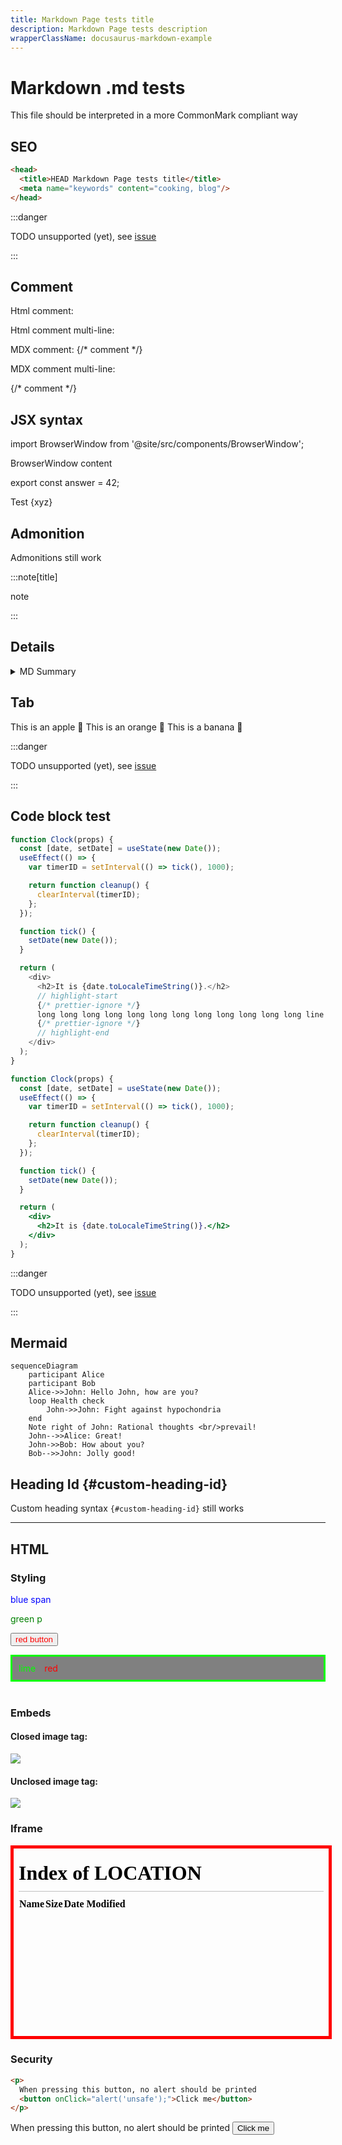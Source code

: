 ```yaml
---
title: Markdown Page tests title
description: Markdown Page tests description
wrapperClassName: docusaurus-markdown-example
---
```


# Markdown .md tests

This file should be interpreted in a more CommonMark compliant way

## SEO

```md
<head>
  <title>HEAD Markdown Page tests title</title>
  <meta name="keywords" content="cooking, blog"/>
</head>
```

<head>
  <title>HEAD Markdown Page tests title</title>
  <meta name="keywords" content="cooking, blog"/>
</head>

:::danger

TODO unsupported (yet), see [issue](https://github.com/it990110/gityjf/issues/9092)

:::

## Comment

Html comment: <!-- comment -->

Html comment multi-line:

<!--
comment
-->

<!-- prettier-ignore -->
MDX comment: {/* comment */}

MDX comment multi-line:

<!-- prettier-ignore -->
{/*
comment 
*/}

## JSX syntax

import BrowserWindow from '@site/src/components/BrowserWindow';

<BrowserWindow>

BrowserWindow content

</BrowserWindow>

export const answer = 42;

Test {xyz}

## Admonition

Admonitions still work

:::note[title]

note

:::

## Details

<details>
  <summary>MD Summary</summary>

Our custom Details/Summary also works in CommonMark mode

</details>

## Tab

<tabs>
  <tabItem value="apple" label="Apple" default>
    This is an apple 🍎
  </tabItem>
  <tabItem value="orange" label="Orange">
    This is an orange 🍊
  </tabItem>
  <tabItem value="banana" label="Banana">
    This is a banana 🍌
  </tabItem>
</tabs>

:::danger

TODO unsupported (yet), see [issue](https://github.com/it990110/gityjf/issues/9092)

:::

## Code block test

```js title="Title"
function Clock(props) {
  const [date, setDate] = useState(new Date());
  useEffect(() => {
    var timerID = setInterval(() => tick(), 1000);

    return function cleanup() {
      clearInterval(timerID);
    };
  });

  function tick() {
    setDate(new Date());
  }

  return (
    <div>
      <h2>It is {date.toLocaleTimeString()}.</h2>
      // highlight-start
      {/* prettier-ignore */}
      long long long long long long long long long long long long line
      {/* prettier-ignore */}
      // highlight-end
    </div>
  );
}
```

```jsx live
function Clock(props) {
  const [date, setDate] = useState(new Date());
  useEffect(() => {
    var timerID = setInterval(() => tick(), 1000);

    return function cleanup() {
      clearInterval(timerID);
    };
  });

  function tick() {
    setDate(new Date());
  }

  return (
    <div>
      <h2>It is {date.toLocaleTimeString()}.</h2>
    </div>
  );
}
```

:::danger

TODO unsupported (yet), see [issue](https://github.com/it990110/gityjf/issues/9092)

:::

## Mermaid

```mermaid
sequenceDiagram
    participant Alice
    participant Bob
    Alice->>John: Hello John, how are you?
    loop Health check
        John->>John: Fight against hypochondria
    end
    Note right of John: Rational thoughts <br/>prevail!
    John-->>Alice: Great!
    John->>Bob: How about you?
    Bob-->>John: Jolly good!
```

## Heading Id {#custom-heading-id}

Custom heading syntax `{#custom-heading-id}` still works

---

## HTML

### Styling

<span style="color: blue;">blue span</span>

<p style="color: green;">green p</p>

<button style="color: red;">red button</button>

<div style="border: solid; background-color: grey; color: lime; padding: 10px">
  lime <span style="color: red; margin: 10px;">red</span>
</div>

<br/>

### Embeds

#### Closed image tag:

<img src="/img/docusaurus.png"/>

<br/>

#### Unclosed image tag:

<img src="/img/docusaurus.png">

<br/>

### Iframe

<iframe src="/" style="width: 100%; height: 300px; border: solid red thick;"></iframe>

<br/>

### Security

```md
<p>
  When pressing this button, no alert should be printed
  <button onClick="alert('unsafe');">Click me</button>
</p>
```

<p>
  When pressing this button, no alert should be printed
  <button onClick="alert('unsafe');">Click me</button>
</p>
